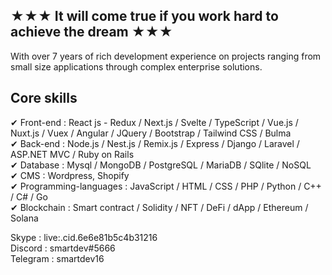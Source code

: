 
## ★★★ It will come true if you work hard to achieve the dream ★★★

With over 7 years of rich development experience on projects ranging from small size applications through complex enterprise solutions.

## Core skills
✔ Front-end : React js - Redux / Next.js / Svelte / TypeScript / Vue.js / Nuxt.js / Vuex / Angular / JQuery / Bootstrap / Tailwind CSS / Bulma <br>
✔ Back-end : Node.js / Nest.js / Remix.js / Express / Django / Laravel / ASP.NET MVC / Ruby on Rails <br>
✔ Database : Mysql / MongoDB / PostgreSQL / MariaDB / SQlite / NoSQL <br>
✔ CMS : Wordpress, Shopify <br>
✔ Programming-languages : JavaScript / HTML / CSS / PHP / Python / C++ / C# / Go <br>
✔ Blockchain : Smart contract / Solidity / NFT / DeFi / dApp / Ethereum / Solana 

Skype : live:.cid.6e6e81b5c4b31216 <br>
Discord : smartdev#5666 <br>
Telegram : smartdev16

